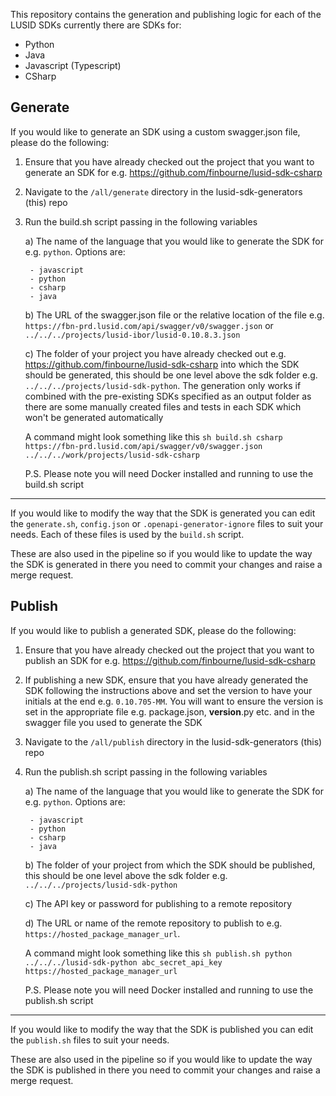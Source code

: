 This repository contains the generation and publishing logic for each of the LUSID SDKs currently there are SDKs for:
- Python
- Java
- Javascript (Typescript)
- CSharp

## Generate

If you would like to generate an SDK using a custom swagger.json file, please do the following:

1) Ensure that you have already checked out the project that you want to generate an SDK for e.g. https://github.com/finbourne/lusid-sdk-csharp
2) Navigate to the `/all/generate` directory in the lusid-sdk-generators (this) repo
3) Run the build.sh script passing in the following variables

    a) The name of the language that you would like to generate the SDK for e.g. `python`. Options are:
    
        - javascript
        - python
        - csharp
        - java
    
    b) The URL of the swagger.json file or the relative location of the file e.g. `https://fbn-prd.lusid.com/api/swagger/v0/swagger.json` or `../../../projects/lusid-ibor/lusid-0.10.8.3.json`
    
    c) The folder of your project you have already checked out e.g. https://github.com/finbourne/lusid-sdk-csharp into which the SDK should be generated, 
    this should be one level above the sdk folder e.g. `../../../projects/lusid-sdk-python`. 
    The generation only works if combined with the pre-existing SDKs specified as an output folder as there are some manually created files and tests in each SDK which
    won't be generated automatically
    
    A command might look something like this `sh build.sh csharp https://fbn-prd.lusid.com/api/swagger/v0/swagger.json ../../../work/projects/lusid-sdk-csharp`
    
    P.S. Please note you will need Docker installed and running to use the build.sh script
----
    
If you would like to modify the way that the SDK is generated you can edit the `generate.sh`, `config.json` or `.openapi-generator-ignore` files to suit your needs. Each of these files
is used by the `build.sh` script. 

These are also used in the pipeline so if you would like to update the way the SDK is generated in there you need to commit your changes and raise a merge request.

## Publish

If you would like to publish a generated SDK, please do the following:

1) Ensure that you have already checked out the project that you want to publish an SDK for e.g. https://github.com/finbourne/lusid-sdk-csharp
2) If publishing a new SDK, ensure that you have already generated the SDK following the instructions above and set the version to have your initials at the end e.g. `0.10.705-MM`. You will
want to ensure the version is set in the appropriate file e.g. package.json, __version__.py etc. and in the swagger file you used to generate the SDK
2) Navigate to the `/all/publish` directory in the lusid-sdk-generators (this) repo
3) Run the publish.sh script passing in the following variables

    a) The name of the language that you would like to generate the SDK for e.g. `python`. Options are:
    
        - javascript
        - python
        - csharp
        - java
    
    b) The folder of your project from which the SDK should be published, this should be one level above the sdk folder e.g. `../../../projects/lusid-sdk-python`
    
    c) The API key or password for publishing to a remote repository
    
    d) The URL or name of the remote repository to publish to e.g. `https://hosted_package_manager_url`.
    
    A command might look something like this `sh publish.sh python ../../../lusid-sdk-python abc_secret_api_key https://hosted_package_manager_url`
   
    P.S. Please note you will need Docker installed and running to use the publish.sh script
----
    
If you would like to modify the way that the SDK is published you can edit the `publish.sh` files to suit your needs.

These are also used in the pipeline so if you would like to update the way the SDK is published in there you need to commit your changes and raise a merge request.
